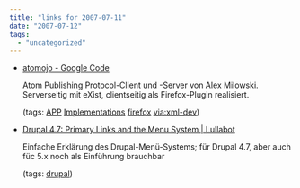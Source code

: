 ```yaml
---
title: "links for 2007-07-11"
date: "2007-07-12"
tags: 
  - "uncategorized"
---
```


- [atomojo - Google Code](http://code.google.com/p/atomojo/)
    
    Atom Publishing Protocol-Client und -Server von Alex Milowski. Serverseitig mit eXist, clientseitig als Firefox-Plugin realisiert.
    
    (tags: [APP](http://del.icio.us/heinzwittenbrink/APP) [Implementations](http://del.icio.us/heinzwittenbrink/Implementations) [firefox](http://del.icio.us/heinzwittenbrink/firefox) [via:xml-dev](http://del.icio.us/heinzwittenbrink/via:xml-dev))
    
- [Drupal 4.7: Primary Links and the Menu System | Lullabot](http://www.lullabot.com/videocast/drupal-4.7-menu-system)
    
    Einfache Erklärung des Drupal-Menü-Systems; für Drupal 4.7, aber auch füc 5.x noch als Einführung brauchbar
    
    (tags: [drupal](http://del.icio.us/heinzwittenbrink/drupal))
